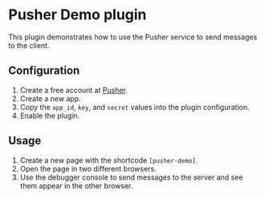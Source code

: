 # Pusher Demo plugin

This plugin demonstrates how to use the Pusher service to send messages to the client.

## Configuration
1. Create a free account at [Pusher](https://pusher.com/signup).
2. Create a new app.
3. Copy the `app_id`, `key`, and `secret` values into the plugin configuration.
4. Enable the plugin.

## Usage
1. Create a new page with the shortcode `[pusher-demo]`.
2. Open the page in two different browsers.
3. Use the debugger console to send messages to the server and see them appear in the other browser.